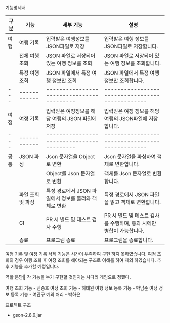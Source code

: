 <bold>기능명세서</bold>


| 구분   | 기능            | 세부 기능                                      | 설명                                               |
| ---- | ------------- | ------------------------------------------ | ------------------------------------------------ |
| 여행   | 여행 기록         | 입력받은 여행정보를 JSON파일로 저장                 | 입력받은 여행 정보를 JSON파일로 저장합니다.                  |
|      | 전체 여행 조회      | JSON 파일로 저장되어 있는 여행 정보를 조회            | JSON 파일로 저장되어 있는 여행 정보를 조회합니다.              |
|      | 특정 여행 조회      | JSON 파일에서 특정 여행 정보만 조회                | JSON 파일에서 특정 여행 정보만 조회합니다.                  |
| \--- | \------------ | \----------------------------------------- | \----------------------------------------------- |
| 여정   | 여정 기록         | 입력받은 여정정보를 해당 여행의 JSON 파일에 저장         | 입력받은 여정 정보를 해당 여행의 JSON파일에 저장합니다.           |
| \--- | \------------ | \----------------------------------------- | \----------------------------------------------- |
| 공통   | JSON 파싱       | Json 문자열을 Object로 변환                       | Json 문자열을 파싱하여 객체로 변환합니다.                        |
|      |               | Object를 Json 문자열로 변환                       | 객체를 Json 문자열로 변환합니다.                             |
|      | 파일 조회 및 파싱    | 특정 경로에서 JSON 파일에서 정보를 불러와 객체로 변환      | 특정 경로에서 JSON 파일을 읽고 객체로 변환합니다.              |
|      | CI            | PR 시 빌드 및 테스트 검사 수행                        | PR 시 빌드 및 테스트 검사를 수행하며, 통과 시에만 병합이 가능합니다.        |
|      | 종료            | 프로그램 종료                                    | 프로그램을 종료합니다.                                     |

여행 기록 및 여정 기록 삭제 기능은 시간이 부족하여 구현 하지 못하였습니다.
여정 조회의 경우 여행 조회 후 여정 조회를 해야되는 구조로 이해를 하여 제외 하였습니다. 
추후 기능을 추가할 예정입니다.

역할 분담👥
각 기능을 누가 구현할 것인지는 사다리 게임으로 정했다.

여행 조회 기능 - 신종호
여정 조회 기능 - 허태원
여행 정보 등록 기능 - 박남준
여정 정보 등록 기능 - 여관구
예외 처리 - 박하은

프로젝트 구조
- gson-2.8.9.jar
